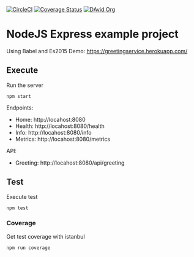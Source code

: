 [![CircleCI](https://circleci.com/gh/marcelogft/greeting-service.svg?style=svg)](https://circleci.com/gh/marcelogft/greeting-service) 
[![Coverage Status](https://coveralls.io/repos/github/marcelogft/greeting-service/badge.svg?branch=master)](https://coveralls.io/github/marcelogft/greeting-service?branch=master)
[![DAvid Org](https://david-dm.org/marcelogft/greeting-service.svg)](https://david-dm.org/marcelogft/greeting-service.svg)

# NodeJS Express example project

Using Babel and Es2015
Demo: https://greetingservice.herokuapp.com/

## Execute

Run the server

```
npm start
```

Endpoints: 
* Home: http://locahost:8080
* Health: http://locahost:8080/health
* Info: http://locahost:8080/info
* Metrics: http://locahost:8080/metrics

API: 

* Greeting: http://locahost:8080/api/greeting

## Test
Execute test 

```
npm test
```

### Coverage
Get test coverage with istanbul

```
npm run coverage
```

